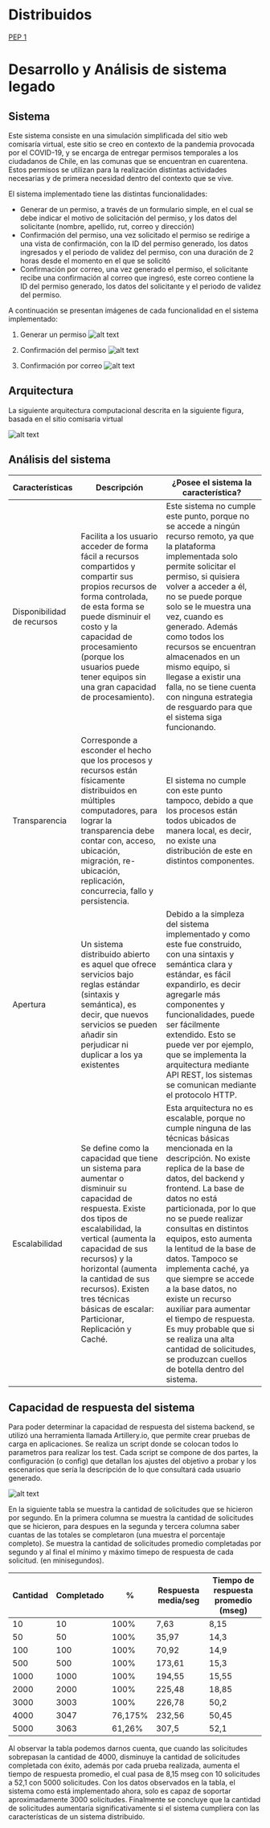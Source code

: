 # Distribuidos

[PEP 1](https://github.com/vjlh/pep1_distribuidos/wiki/PEP-1)

# Desarrollo y Análisis de sistema legado

## Sistema
Este sistema consiste en una simulación simplificada del sitio web comisaría virtual, este sitio se creo en contexto de la pandemia provocada por el COVID-19, y se encarga de entregar permisos temporales a los ciudadanos de Chile, en las comunas que se encuentran en cuarentena. Estos permisos se utilizan para la realización distintas actividades necesarias y de primera necesidad dentro del contexto que se vive.

El sistema implementado tiene las distintas funcionalidades:
* Generar de un permiso, a través de un formulario simple, en el cual se debe indicar el motivo de solicitación del permiso, y los datos del solicitante (nombre, apellido, rut, correo y dirección)
* Confirmación del permiso, una vez solicitado el permiso se redirige a una vista de confirmación, con la ID del permiso generado, los datos ingresados y el periodo de validez del permiso, con una duración de 2 horas desde el momento en el que se solicitó
* Confirmación por correo, una vez generado el permiso, el solicitante recibe una confirmación al correo que ingresó, este correo contiene la ID del permiso generado, los datos del solicitante y el periodo de validez del permiso.

A continuación se presentan imágenes de cada funcionalidad en el sistema implementado:

1. Generar un permiso
![alt text](https://github.com/vjlh/pep1_distribuidos/blob/master/images/Funcionalidad1.png "Formulario para generar un permiso")

1. Confirmación del permiso
![alt text](https://github.com/vjlh/pep1_distribuidos/blob/master/images/Funcionalidad2.png "Confirmación del permiso generado")

1. Confirmación por correo
![alt text](https://github.com/vjlh/pep1_distribuidos/blob/master/images/Funcionalidad3.png "Confirmación por correo del permiso generado")

## Arquitectura

La siguiente arquitectura computacional descrita en la siguiente figura, basada en el sitio comisaria virtual

![alt text](https://github.com/vjlh/pep1_distribuidos/blob/master/images/Arquitectura.png "Arquitectura")

## Análisis del sistema

| Características | Descripción | ¿Posee el sistema la característica? |
| ------------- | ------------- | ------------- |
| Disponibilidad de recursos | Facilita a los usuario acceder de forma fácil a recursos compartidos y compartir sus propios recursos de forma controlada, de esta forma se puede disminuir el costo y la capacidad de procesamiento (porque los usuarios puede tener equipos sin una gran capacidad de procesamiento).  | Este sistema no cumple este punto, porque no se accede a ningún recurso remoto, ya que la plataforma implementada solo permite solicitar el permiso, si quisiera volver a acceder a él, no se puede porque solo se le muestra una vez, cuando es generado. Además como todos los recursos se encuentran almacenados en un mismo equipo, si llegase a existir una falla, no se tiene cuenta con ninguna estrategia de resguardo para que el sistema siga funcionando. |
| Transparencia | Corresponde a esconder el hecho que los procesos y recursos están físicamente distribuidos en múltiples computadores, para lograr la transparencia debe contar con, acceso, ubicación, migración, re-ubicación, replicación, concurrecia, fallo y persistencia. | El sistema no cumple con este punto tampoco, debido a que los procesos están todos ubicados de manera local, es decir, no existe una distribución   de este en distintos componentes.|
| Apertura | Un sistema distribuido abierto es aquel que ofrece servicios bajo reglas estándar (sintaxis y semántica), es decir, que nuevos servicios se pueden añadir sin perjudicar ni duplicar a los ya existentes | Debido a la simpleza del sistema implementado y como este fue construido, con una sintaxis y semántica clara y estándar, es fácil expandirlo, es decir agregarle más componentes y funcionalidades, puede ser fácilmente extendido. Esto se puede ver por ejemplo, que se implementa la arquitectura mediante API REST, los sistemas se comunican mediante el protocolo HTTP.
| Escalabilidad | Se define como la capacidad que tiene un sistema para aumentar o disminuir su capacidad de respuesta. Existe dos tipos de escalabilidad, la vertical (aumenta la capacidad de sus recursos) y la horizontal (aumenta la cantidad de sus recursos). Existen tres técnicas básicas de escalar: Particionar, Replicación y Caché. | Esta arquitectura no es escalable, porque no cumple ninguna de las técnicas básicas mencionada en la descripción. No existe replica de la base de datos, del backend y frontend. La base de datos no está particionada, por lo que no se puede realizar consultas en distintos equipos, esto aumenta la lentitud de la base de datos. Tampoco se implementa caché, ya que siempre se accede a la base datos, no existe un recurso auxiliar para aumentar el tiempo de respuesta. Es muy probable que si se realiza una alta cantidad de solicitudes, se produzcan cuellos de botella dentro del sistema.|

## Capacidad de respuesta del sistema

Para poder determinar la capacidad de respuesta del sistema backend, se utilizó una herramienta llamada Artillery.io, que permite crear pruebas de carga en aplicaciones. Se realiza un script donde se colocan todos lo parametros para realizar los test. Cada script se compone de dos partes, la configuración (o config) que detallan los ajustes del objetivo a probar y los escenarios que sería la descripción de lo que consultará cada usuario generado.

![alt text](https://github.com/vjlh/pep1_distribuidos/blob/master/images/Artillery.png "Test")

En la siguiente tabla se muestra la cantidad de solicitudes que se hicieron por segundo. En la primera columna se muestra la cantidad de solicitudes que se hicieron, para despues en la segunda y tercera columna saber cuantas de las totales se completaron (una muestra el porcentaje completo). Se muestra la cantidad de solicitudes promedio completadas por segundo y al final el mínimo y máximo timepo de respuesta de cada solicitud. (en minisegundos).

| Cantidad | Completado | %       | Respuesta media/seg | Tiempo de respuesta promedio (mseg) |
|----------|------------|---------|---------------------|--------------------|
| 10       | 10         | 100%    | 7,63                | 8,15  |
| 50       | 50         | 100%    | 35,97               | 14,3  |
| 100      | 100        | 100%    | 70,92               | 14,9  |
| 500      | 500        | 100%    | 173,61              | 15,3  |
| 1000     | 1000       | 100%    | 194,55              | 15,55 |
| 2000     | 2000       | 100%    | 225,48              | 18,85 |
| 3000     | 3003       | 100%    | 226,78              | 50,2  |
| 4000     | 3047       | 76,175% | 232,56              | 50,45 |
| 5000     | 3063       | 61,26%  | 307,5               | 52,1  |

Al observar la tabla podemos darnos cuenta, que cuando las solicitudes sobrepasan la cantidad de 4000, disminuye la cantidad de solicitudes completada con éxito, además por cada prueba realizada, aumenta el tiempo de respuesta promedio, el cual pasa de 8,15 mseg con 10 solicitudes a 52,1 con 5000 solicitudes. Con los datos observados en la tabla, el sistema como está implementado ahora, solo es capaz de soportar aproximadamente 3000 solicitudes. Finalmente se concluye que la cantidad de solicitudes aumentaría significativamente si el sistema cumpliera con las características de un sistema distribuido.
